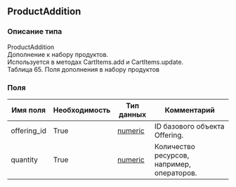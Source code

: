 
## ProductAddition

### Описание типа
ProductAddition<br/>Дополнение к набору продуктов.<br/>Используется в методах CartItems.add и CartItems.update.<br/>Таблица 65. Поля дополнения в набору продуктов<br/>
### Поля

| Имя поля | Необходимость | Тип данных | Комментарий |
|---|---|---|---|
|offering_id|True|[numeric](/docs/types/numeric.md)|ID базового объекта Offering.<br/>|
|quantity|True|[numeric](/docs/types/numeric.md)|Количество ресурсов, например, операторов.<br/>|
